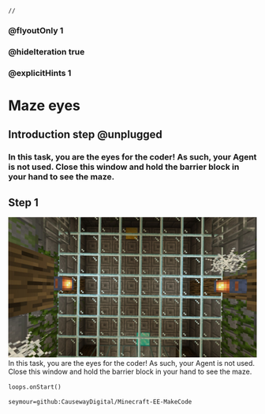 ```template
//
```

### @flyoutOnly 1
### @hideIteration true
### @explicitHints 1

# Maze eyes

## Introduction step @unplugged

### In this task, you are the eyes for the coder! As such, your Agent is not used. Close this window and hold the barrier block in your hand to see the maze.  

## Step 1
![Overhead task](https://raw.githubusercontent.com/CausewayDigital/Minecraft-EE-MakeCode/main/tutorials/seymour-island/images/seymour_task_7.jpg)
In this task, you are the eyes for the coder! As such, your Agent is not used.    
Close this window and hold the barrier block in your hand to see the maze.  


```ghost
loops.onStart()
```

```package
seymour=github:CausewayDigital/Minecraft-EE-MakeCode
```